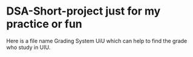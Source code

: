 # DSA-Short-project just for my practice or fun
Here is a file name Grading System UiU which can help to find the grade who study in UIU.

